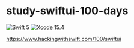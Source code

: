 # study-swiftui-100-days

[![Swift 5](https://img.shields.io/badge/Swift-5-orange?style=flat&logo=swift)](https://developer.apple.com/swift/) [![Xcode 15.4](https://img.shields.io/badge/Xcode-15.4-007ACC?style=flat&logo=Xcode&logoColor=blue)](https://developer.apple.com/xcode/)


https://www.hackingwithswift.com/100/swiftui

